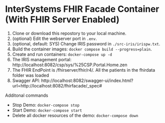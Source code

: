 # InterSystems FHIR Facade Container (With FHIR Server Enabled)

1. Clone or download this repostory to your local machine.
2. (optional) Edit the webserver port in `.env`.
3. (optional, default: SYS) Change IRIS password in `./src-iris/irispw.txt`.
4. Build the container images: `docker compose build --progress=plain`.
5. Create and run containers: `docker-compose up -d`
6. The IRIS management portal: http://localhost:8082/csp/sys/%25CSP.Portal.Home.zen
7. The FHIR EndPoint is /fhirserver/fhir/r4/. All the patients in the fhirdata folder was loaded
8. Swagger API: http://localhost:8082/swagger-ui/index.html?url=http://localhost:8082/fhirfacade/_spec#

Additonal commands

- Stop Demo: `docker-compose stop`
- Start Demo: `docker-compose start`
- Delete all docker resources of the demo: `docker-compose down`